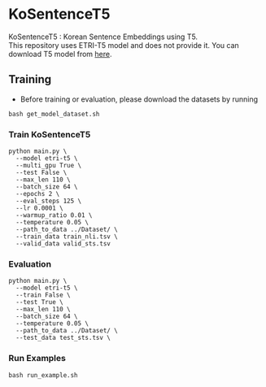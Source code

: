 # KoSentenceT5
KoSentenceT5 : Korean Sentence Embeddings using T5. <br>
This repository uses ETRI-T5 model and does not provide it. You can download T5 model from [here](https://aiopen.etri.re.kr/service_dataset.php).

## Training 
- Before training or evaluation, please download the datasets by running
```
bash get_model_dataset.sh
```
### Train KoSentenceT5
  ```
  python main.py \
    --model etri-t5 \
    --multi_gpu True \
    --test False \
    --max_len 110 \
    --batch_size 64 \
    --epochs 2 \
    --eval_steps 125 \
    --lr 0.0001 \
    --warmup_ratio 0.01 \
    --temperature 0.05 \
    --path_to_data ../Dataset/ \
    --train_data train_nli.tsv \
    --valid_data valid_sts.tsv
  ```
### Evaluation
  ```
  python main.py \
    --model etri-t5 \
    --train False \
    --test True \
    --max_len 110 \
    --batch_size 64 \
    --temperature 0.05 \
    --path_to_data ../Dataset/ \
    --test_data test_sts.tsv \
  ```

### Run Examples
```
bash run_example.sh
```
